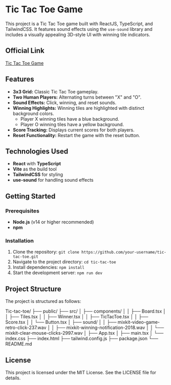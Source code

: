 # Tic Tac Toe Game

This project is a Tic Tac Toe game built with ReactJS, TypeScript, and TailwindCSS. It features sound effects using the `use-sound` library and includes a visually appealing 3D-style UI with winning tile indicators.

## Official Link

[Tic Tac Toe Game](https://tic-tac-toe-fun.vercel.app/)

## Features

- **3x3 Grid:** Classic Tic Tac Toe gameplay.
- **Two Human Players:** Alternating turns between "X" and "O".
- **Sound Effects:** Click, winning, and reset sounds.
- **Winning Highlights:** Winning tiles are highlighted with distinct background colors.
  - Player X winning tiles have a blue background.
  - Player O winning tiles have a yellow background.
- **Score Tracking:** Displays current scores for both players.
- **Reset Functionality:** Restart the game with the reset button.

## Technologies Used

- **React** with **TypeScript**
- **Vite** as the build tool
- **TailwindCSS** for styling
- **use-sound** for handling sound effects

## Getting Started

### Prerequisites

- **Node.js** (v14 or higher recommended)
- **npm**

### Installation

1. Clone the repository: `git clone https://github.com/your-username/tic-tac-toe.git`
2. Navigate to the project directory: `cd tic-tac-toe`
3. Install dependencies: `npm install`
4. Start the development server: `npm run dev`

## Project Structure

The project is structured as follows:

Tic-tac-toe/
├── public/
├── src/
│ ├── components/
│ │ ├── Board.tsx
│ │ ├── Tiles.tsx
│ │ ├── Winner.tsx
│ │ ├── TicTacToe.tsx
│ │ ├── Score.tsx
│ │ └── Button.tsx
│ ├── sound/
│ │ ├── mixkit-video-game-retro-click-237.wav
│ │ ├── mixkit-winning-notification-2018.wav
│ │ └── mixkit-clear-mouse-clicks-2997.wav
│ ├── App.tsx
│ ├── main.tsx
│ └── index.css
├── index.html
├── tailwind.config.js
├── package.json
└── README.md

## License

This project is licensed under the MIT License. See the LICENSE file for details.
